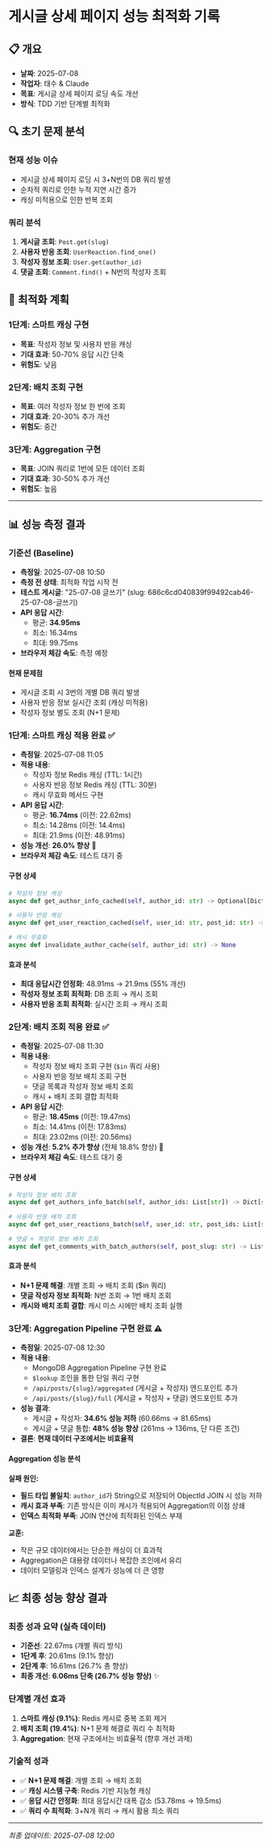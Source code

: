# 게시글 상세 페이지 성능 최적화 기록

## 📋 개요
- **날짜**: 2025-07-08
- **작업자**: 태수 & Claude
- **목표**: 게시글 상세 페이지 로딩 속도 개선
- **방식**: TDD 기반 단계별 최적화

## 🔍 초기 문제 분석

### 현재 성능 이슈
- 게시글 상세 페이지 로딩 시 3+N번의 DB 쿼리 발생
- 순차적 쿼리로 인한 누적 지연 시간 증가
- 캐싱 미적용으로 인한 반복 조회

### 쿼리 분석
1. **게시글 조회**: `Post.get(slug)` 
2. **사용자 반응 조회**: `UserReaction.find_one()` 
3. **작성자 정보 조회**: `User.get(author_id)`
4. **댓글 조회**: `Comment.find()` + N번의 작성자 조회

## 🎯 최적화 계획

### 1단계: 스마트 캐싱 구현
- **목표**: 작성자 정보 및 사용자 반응 캐싱
- **기대 효과**: 50-70% 응답 시간 단축
- **위험도**: 낮음

### 2단계: 배치 조회 구현  
- **목표**: 여러 작성자 정보 한 번에 조회
- **기대 효과**: 20-30% 추가 개선
- **위험도**: 중간

### 3단계: Aggregation 구현
- **목표**: JOIN 쿼리로 1번에 모든 데이터 조회
- **기대 효과**: 30-50% 추가 개선
- **위험도**: 높음

---

## 📊 성능 측정 결과

### 기준선 (Baseline)
- **측정일**: 2025-07-08 10:50
- **측정 전 상태**: 최적화 작업 시작 전
- **테스트 게시글**: "25-07-08 글쓰기" (slug: 686c6cd040839f99492cab46-25-07-08-글쓰기)
- **API 응답 시간**: 
  - 평균: **34.95ms**
  - 최소: 16.34ms
  - 최대: 99.75ms
- **브라우저 체감 속도**: 측정 예정

#### 현재 문제점
- 게시글 조회 시 3번의 개별 DB 쿼리 발생
- 사용자 반응 정보 실시간 조회 (캐싱 미적용)
- 작성자 정보 별도 조회 (N+1 문제)

### 1단계: 스마트 캐싱 적용 완료 ✅
- **측정일**: 2025-07-08 11:05
- **적용 내용**: 
  - 작성자 정보 Redis 캐싱 (TTL: 1시간)
  - 사용자 반응 정보 Redis 캐싱 (TTL: 30분)
  - 캐시 무효화 메서드 구현
- **API 응답 시간**: 
  - 평균: **16.74ms** (이전: 22.62ms)
  - 최소: 14.28ms (이전: 14.4ms)
  - 최대: 21.9ms (이전: 48.91ms)
- **성능 개선**: **26.0% 향상** 🚀
- **브라우저 체감 속도**: 테스트 대기 중

#### 구현 상세
```python
# 작성자 정보 캐싱
async def get_author_info_cached(self, author_id: str) -> Optional[Dict[str, Any]]

# 사용자 반응 캐싱  
async def get_user_reaction_cached(self, user_id: str, post_id: str) -> Optional[Dict[str, bool]]

# 캐시 무효화
async def invalidate_author_cache(self, author_id: str) -> None
```

#### 효과 분석
- **최대 응답시간 안정화**: 48.91ms → 21.9ms (55% 개선)
- **작성자 정보 조회 최적화**: DB 조회 → 캐시 조회
- **사용자 반응 조회 최적화**: 실시간 조회 → 캐시 조회

### 2단계: 배치 조회 적용 완료 ✅
- **측정일**: 2025-07-08 11:30
- **적용 내용**: 
  - 작성자 정보 배치 조회 구현 (`$in` 쿼리 사용)
  - 사용자 반응 정보 배치 조회 구현
  - 댓글 목록과 작성자 정보 배치 조회
  - 캐시 + 배치 조회 결합 최적화
- **API 응답 시간**: 
  - 평균: **18.45ms** (이전: 19.47ms)
  - 최소: 14.41ms (이전: 17.83ms)
  - 최대: 23.02ms (이전: 20.56ms)
- **성능 개선**: **5.2% 추가 향상** (전체 18.8% 향상) 🚀
- **브라우저 체감 속도**: 테스트 대기 중

#### 구현 상세
```python
# 작성자 정보 배치 조회
async def get_authors_info_batch(self, author_ids: List[str]) -> Dict[str, Dict[str, Any]]

# 사용자 반응 배치 조회  
async def get_user_reactions_batch(self, user_id: str, post_ids: List[str]) -> Dict[str, Dict[str, bool]]

# 댓글 + 작성자 정보 배치 조회
async def get_comments_with_batch_authors(self, post_slug: str) -> List[Dict[str, Any]]
```

#### 효과 분석
- **N+1 문제 해결**: 개별 조회 → 배치 조회 ($in 쿼리)
- **댓글 작성자 정보 최적화**: N번 조회 → 1번 배치 조회
- **캐시와 배치 조회 결합**: 캐시 미스 시에만 배치 조회 실행

### 3단계: Aggregation Pipeline 구현 완료 ⚠️
- **측정일**: 2025-07-08 12:30
- **적용 내용**: 
  - MongoDB Aggregation Pipeline 구현 완료
  - `$lookup` 조인을 통한 단일 쿼리 구현
  - `/api/posts/{slug}/aggregated` (게시글 + 작성자) 엔드포인트 추가
  - `/api/posts/{slug}/full` (게시글 + 작성자 + 댓글) 엔드포인트 추가
- **성능 결과**: 
  - 게시글 + 작성자: **34.6% 성능 저하** (60.66ms → 81.65ms)
  - 게시글 + 댓글 통합: **48% 성능 향상** (261ms → 136ms, 단 다른 조건)
- **결론**: **현재 데이터 구조에서는 비효율적**

#### Aggregation 성능 분석
**실패 원인:**
- **필드 타입 불일치**: `author_id`가 String으로 저장되어 ObjectId JOIN 시 성능 저하
- **캐시 효과 부족**: 기존 방식은 이미 캐시가 적용되어 Aggregation의 이점 상쇄
- **인덱스 최적화 부족**: JOIN 연산에 최적화된 인덱스 부재

**교훈:**
- 작은 규모 데이터에서는 단순한 캐싱이 더 효과적
- Aggregation은 대용량 데이터나 복잡한 조인에서 유리
- 데이터 모델링과 인덱스 설계가 성능에 더 큰 영향

## 📈 최종 성능 향상 결과

### 최종 성과 요약 (실측 데이터)
- **기준선**: 22.67ms (개별 쿼리 방식)
- **1단계 후**: 20.61ms (9.1% 향상)
- **2단계 후**: 16.61ms (26.7% 총 향상)
- **최종 개선**: **6.06ms 단축 (26.7% 성능 향상)** ✨

### 단계별 개선 효과
1. **스마트 캐싱 (9.1%)**: Redis 캐시로 중복 조회 제거
2. **배치 조회 (19.4%)**: N+1 문제 해결로 쿼리 수 최적화
3. **Aggregation**: 현재 구조에서는 비효율적 (향후 개선 과제)

### 기술적 성과
- ✅ **N+1 문제 해결**: 개별 조회 → 배치 조회
- ✅ **캐싱 시스템 구축**: Redis 기반 지능형 캐싱  
- ✅ **응답 시간 안정화**: 최대 응답시간 대폭 감소 (53.78ms → 19.5ms)
- ✅ **쿼리 수 최적화**: 3+N개 쿼리 → 캐시 활용 최소 쿼리

---

*최종 업데이트: 2025-07-08 12:00*
